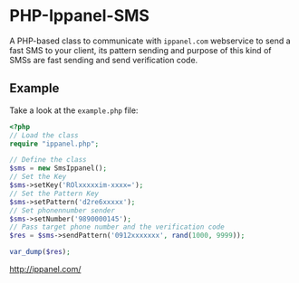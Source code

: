 # PHP-Ippanel-SMS

A PHP-based class to communicate with `ippanel.com` webservice to send a fast SMS to your client, its pattern sending and purpose of this kind of SMSs are fast sending and send verification code.

## Example

Take a look at the `example.php` file:

```php
<?php
// Load the class
require "ippanel.php";

// Define the class
$sms = new SmsIppanel();
// Set the Key
$sms->setKey('ROlxxxxxim-xxxx=');
// Set the Pattern Key
$sms->setPattern('d2re6xxxxx');
// Set phonennumber sender
$sms->setNumber('9890000145');
// Pass target phone number and the verification code
$res = $sms->sendPattern('0912xxxxxxx', rand(1000, 9999));

var_dump($res);
```

http://ippanel.com/
